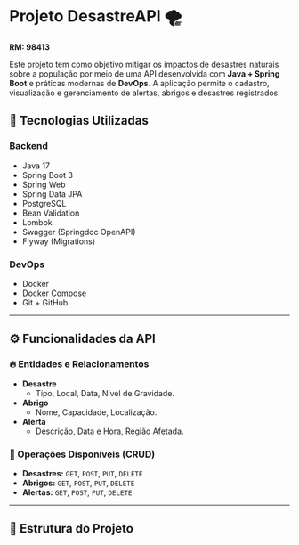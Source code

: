# Projeto DesastreAPI 🌪️  
**RM: 98413**

Este projeto tem como objetivo mitigar os impactos de desastres naturais sobre a população por meio de uma API desenvolvida com **Java + Spring Boot** e práticas modernas de **DevOps**. A aplicação permite o cadastro, visualização e gerenciamento de alertas, abrigos e desastres registrados.

## 🔧 Tecnologias Utilizadas

### Backend
- Java 17
- Spring Boot 3
- Spring Web
- Spring Data JPA
- PostgreSQL
- Bean Validation
- Lombok
- Swagger (Springdoc OpenAPI)
- Flyway (Migrations)

### DevOps
- Docker
- Docker Compose
- Git + GitHub

---

## ⚙️ Funcionalidades da API

### 🔥 Entidades e Relacionamentos

- **Desastre**
  - Tipo, Local, Data, Nível de Gravidade.
- **Abrigo**
  - Nome, Capacidade, Localização.
- **Alerta**
  - Descrição, Data e Hora, Região Afetada.

### 🔄 Operações Disponíveis (CRUD)

- **Desastres:** `GET`, `POST`, `PUT`, `DELETE`
- **Abrigos:** `GET`, `POST`, `PUT`, `DELETE`
- **Alertas:** `GET`, `POST`, `PUT`, `DELETE`

---

## 🧱 Estrutura do Projeto

